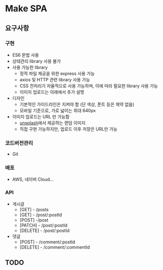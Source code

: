 # Make SPA

## 요구사항

### 구현
- ES6 문법 사용
- 상태관리 library 사용 불가
- 사용 가능한 library
    - 정적 파일 제공을 위한 express 사용 가능
    - axios 및 HTTP 관련 library 사용 가능
    - CSS 전처리기 자율적으로 사용 가능하며, 이에 따라 필요한 library 사용 가능
    - 이미지 업로드는 아래에서 추가 설명
- 디자인
    - 기본적인 가이드라인은 지켜야 함 (단 색상, 폰트 등은 제약 없음)
    - 모바일 기준으로, 가로 넓이는 최대 640px
- 이미지 업로드는 URL 만 가능함
  - [unsplash](https://unsplash.com/documentation#get-a-random-photo)에서 제공하는 랜덤 이미지
  - 직접 구현 가능하지만, 업로드 이후 저장은 URL만 가능
  
### 코드버전관리
- Git
### 배포
- AWS, 네이버 Cloud...

### API

- 게시글 
  - [GET] - /posts
  - [GET] - /post/:postId
  - [POST] -/post
  - [PATCH] - /post/:postId 
  - [DELETE] - /post/:postId
- 댓글
  - [POST] - /comment/:postId
  - [DELETE] - /comment/:commentId


## TODO